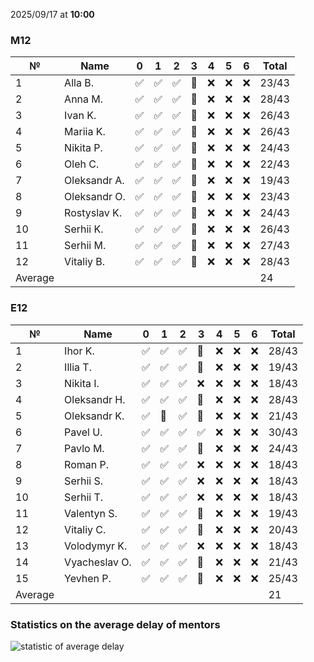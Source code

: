 2025/09/17 at **10:00**
### M12
|№|Name|0|1|2|3|4|5|6|Total|
|-----|-----|-----|-----|-----|-----|-----|-----|-----|-----|
|1|Alla B.|✅|✅|✅|🔄|❌|❌|❌|23/43|
|2|Anna M.|✅|✅|✅|🔄|❌|❌|❌|28/43|
|3|Ivan K.|✅|✅|✅|🔄|❌|❌|❌|26/43|
|4|Mariia K.|✅|✅|✅|🔄|❌|❌|❌|26/43|
|5|Nikita P.|✅|✅|✅|🔄|❌|❌|❌|24/43|
|6|Oleh C.|✅|✅|✅|🔄|❌|❌|❌|22/43|
|7|Oleksandr A.|✅|✅|✅|🔄|❌|❌|❌|19/43|
|8|Oleksandr O.|✅|✅|✅|🔄|❌|❌|❌|23/43|
|9|Rostyslav K.|✅|✅|✅|🔄|❌|❌|❌|24/43|
|10|Serhii K.|✅|✅|✅|🔄|❌|❌|❌|26/43|
|11|Serhii M.|✅|✅|✅|🔄|❌|❌|❌|27/43|
|12|Vitaliy B.|✅|✅|✅|🔄|❌|❌|❌|28/43|
|Average|||||||||24|
### E12
|№|Name|0|1|2|3|4|5|6|Total|
|-----|-----|-----|-----|-----|-----|-----|-----|-----|-----|
|1|Ihor K.|✅|✅|✅|🔄|❌|❌|❌|28/43|
|2|Illia T.|✅|✅|✅|🔄|❌|❌|❌|19/43|
|3|Nikita I.|✅|✅|✅|❌|❌|❌|❌|18/43|
|4|Oleksandr H.|✅|✅|✅|🔄|❌|❌|❌|28/43|
|5|Oleksandr K.|✅|🔄|✅|🔄|❌|❌|❌|21/43|
|6|Pavel U.|✅|✅|✅|✅|❌|❌|❌|30/43|
|7|Pavlo M.|✅|✅|✅|🔄|❌|❌|❌|24/43|
|8|Roman P.|✅|✅|✅|❌|❌|❌|❌|18/43|
|9|Serhii S.|✅|✅|✅|❌|❌|❌|❌|18/43|
|10|Serhii T.|✅|✅|✅|❌|❌|❌|❌|18/43|
|11|Valentyn S.|✅|✅|✅|🔄|❌|❌|❌|19/43|
|12|Vitaliy C.|✅|✅|✅|🔄|❌|❌|❌|20/43|
|13|Volodymyr K.|✅|✅|✅|❌|❌|❌|❌|18/43|
|14|Vyacheslav O.|✅|✅|✅|🔄|❌|❌|❌|21/43|
|15|Yevhen P.|✅|✅|✅|🔄|❌|❌|❌|25/43|
|Average|||||||||21|

### Statistics on the average delay of mentors
![statistic of average delay](https://docs.google.com/spreadsheets/d/e/2PACX-1vTRGxaJWiz7gJtvcjwtHPyyd5ju-BPGGEvp5XTIwGS92XWrY8xHYajrexYFqIVDSJIX7LGb8XaB6X3S/pubchart?oid=1439917493&format=image)
